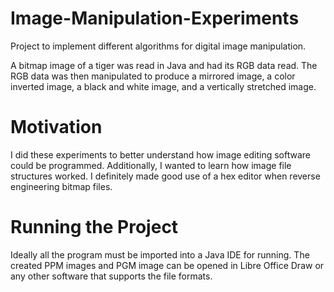 # Image-Manipulation-Experiments
Project to implement different algorithms for digital image manipulation.

A bitmap image of a tiger was read in Java and had its RGB data read. The RGB data was then manipulated to produce a mirrored image, a color inverted image, a black and white image, and a vertically stretched image.

# Motivation
I did these experiments to better understand how image editing software could be programmed. Additionally, I wanted to learn how image file structures worked. I definitely made good use of a hex editor when reverse engineering bitmap files. 

# Running the Project
Ideally all the program must be imported into a Java IDE for running. The created PPM images and PGM image can be opened in Libre Office Draw or any other software that supports the file formats.
